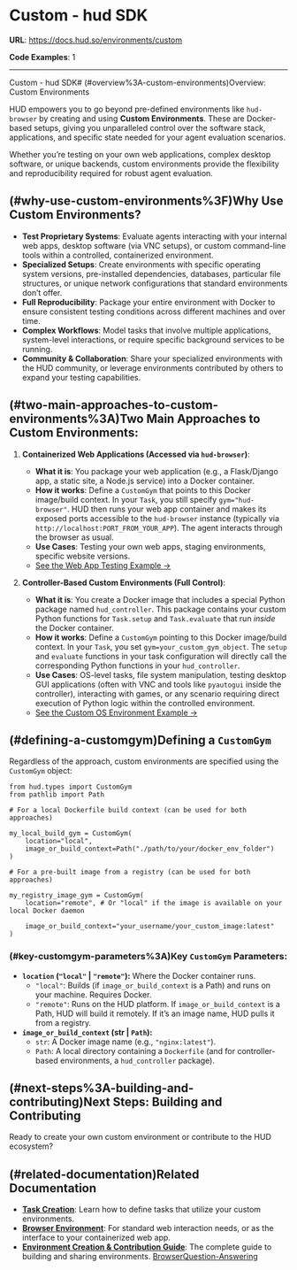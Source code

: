 # Custom - hud SDK

**URL**: https://docs.hud.so/environments/custom

**Code Examples**: 1

---

Custom - hud SDK# (#overview%3A-custom-environments)Overview: Custom Environments

HUD empowers you to go beyond pre-defined environments like `hud-browser` by creating and using **Custom Environments**. These are Docker-based setups, giving you unparalleled control over the software stack, applications, and specific state needed for your agent evaluation scenarios.

Whether you’re testing on your own web applications, complex desktop software, or unique backends, custom environments provide the flexibility and reproducibility required for robust agent evaluation.

## (#why-use-custom-environments%3F)Why Use Custom Environments?

- **Test Proprietary Systems**: Evaluate agents interacting with your internal web apps, desktop software (via VNC setups), or custom command-line tools within a controlled, containerized environment.
- **Specialized Setups**: Create environments with specific operating system versions, pre-installed dependencies, databases, particular file structures, or unique network configurations that standard environments don’t offer.
- **Full Reproducibility**: Package your entire environment with Docker to ensure consistent testing conditions across different machines and over time.
- **Complex Workflows**: Model tasks that involve multiple applications, system-level interactions, or require specific background services to be running.
- **Community & Collaboration**: Share your specialized environments with the HUD community, or leverage environments contributed by others to expand your testing capabilities.

## (#two-main-approaches-to-custom-environments%3A)Two Main Approaches to Custom Environments:

1. **Containerized Web Applications (Accessed via `hud-browser`)**:

	- **What it is**: You package your web application (e.g., a Flask/Django app, a static site, a Node.js service) into a Docker container.
	- **How it works**: Define a `CustomGym` that points to this Docker image/build context. In your `Task`, you still specify `gym="hud-browser"`. HUD then runs your web app container and makes its exposed ports accessible to the `hud-browser` instance (typically via `http://localhost:PORT_FROM_YOUR_APP`). The agent interacts through the browser as usual.
	- **Use Cases**: Testing your own web apps, staging environments, specific website versions.
	- [See the Web App Testing Example →](https://docs.hud.so/examples/web-app-testing)
2. **Controller-Based Custom Environments (Full Control)**:

	- **What it is**: You create a Docker image that includes a special Python package named `hud_controller`. This package contains your custom Python functions for `Task.setup` and `Task.evaluate` that run *inside* the Docker container.
	- **How it works**: Define a `CustomGym` pointing to this Docker image/build context. In your `Task`, you set `gym=your_custom_gym_object`. The `setup` and `evaluate` functions in your task configuration will directly call the corresponding Python functions in your `hud_controller`.
	- **Use Cases**: OS-level tasks, file system manipulation, testing desktop GUI applications (often with VNC and tools like `pyautogui` inside the controller), interacting with games, or any scenario requiring direct execution of Python logic within the controlled environment.
	- [See the Custom OS Environment Example →](https://docs.hud.so/examples/custom-os-env)

## (#defining-a-customgym)Defining a `CustomGym`

Regardless of the approach, custom environments are specified using the `CustomGym` object:

```
from hud.types import CustomGym
from pathlib import Path

# For a local Dockerfile build context (can be used for both approaches)

my_local_build_gym = CustomGym(
    location="local", 
    image_or_build_context=Path("./path/to/your/docker_env_folder")
)

# For a pre-built image from a registry (can be used for both approaches)

my_registry_image_gym = CustomGym(
    location="remote", # Or "local" if the image is available on your local Docker daemon

    image_or_build_context="your_username/your_custom_image:latest"
)
```

### (#key-customgym-parameters%3A)Key `CustomGym` Parameters:

- **`location` (`"local"` | `"remote"`):** Where the Docker container runs.
	- `"local"`: Builds (if `image_or_build_context` is a Path) and runs on your machine. Requires Docker.
	- `"remote"`: Runs on the HUD platform. If `image_or_build_context` is a Path, HUD will build it remotely. If it’s an image name, HUD pulls it from a registry.
- **`image_or_build_context` (str | `Path`):**
	- `str`: A Docker image name (e.g., `"nginx:latest"`).
	- `Path`: A local directory containing a `Dockerfile` (and for controller-based environments, a `hud_controller` package).

## (#next-steps%3A-building-and-contributing)Next Steps: Building and Contributing

Ready to create your own custom environment or contribute to the HUD ecosystem?

## (#related-documentation)Related Documentation

- **[Task Creation](https://docs.hud.so/task-creation)**: Learn how to define tasks that utilize your custom environments.
- **[Browser Environment](https://docs.hud.so/environments/browser)**: For standard web interaction needs, or as the interface to your containerized web app.
- **[Environment Creation & Contribution Guide](https://docs.hud.so/environment-creation)**: The complete guide to building and sharing environments.
[Browser](https://docs.hud.so/environments/browser)[Question-Answering](https://docs.hud.so/environments/qa)